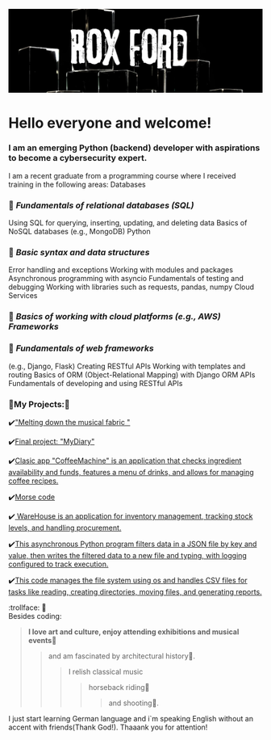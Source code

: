 
[![Header](https://github.com/BlackWaterPark0011010111/BlackWaterPark0011010111/blob/main/assets/Rox%20Ford%20(1).jpg)]([[https://github.com/BlackWaterPark0011010111](https://github.com/BlackWaterPark0011010111?tab=repositories)]) 



# Hello everyone and welcome! 

### I am an emerging Python (backend) developer with aspirations to become a cybersecurity expert.

I am a recent graduate from a programming course where I received training in the following areas:
Databases

### 🔎 ***Fundamentals of relational databases (SQL)***

Using SQL for querying, inserting, updating, and deleting data
Basics of NoSQL databases (e.g., MongoDB)
Python 

### 🔎 ***Basic syntax and data structures***

Error handling and exceptions
Working with modules and packages
Asynchronous programming with asyncio
Fundamentals of testing and debugging
Working with libraries such as requests, pandas, numpy
Cloud Services

### 🔎 ***Basics of working with cloud platforms (e.g., AWS) Frameworks***

### 🔎 ***Fundamentals of web frameworks***
(e.g., Django, Flask)
Creating RESTful APIs
Working with templates and routing
Basics of ORM (Object-Relational Mapping) with Django ORM
APIs
Fundamentals of developing and using RESTful APIs


### 📎My Projects:📎

 ✔️["Melting down the musical fabric "](https://github.com/BlackWaterPark0011010111/Melting_down_the_musical_fabric.git)

 
 ✔️[Final project: "MyDiary"](https://github.com/BlackWaterPark0011010111/MyBlog)
 

 ✔️[Clasic app "CoffeeMachine" is an application that checks ingredient availability and funds, features a menu of drinks, and allows for managing coffee recipes.](https://github.com/BlackWaterPark0011010111/CoffeeMachine)


 ✔️[Morse code](https://github.com/BlackWaterPark0011010111/Morse)


 ✔️[ WareHouse is an application for inventory management, tracking stock levels, and handling procurement.](https://github.com/BlackWaterPark0011010111/WareHouse)



 ✔️[This asynchronous Python program filters data in a JSON file by key and value, then writes the filtered data to a new file and typing, with logging configured to track execution.](https://github.com/BlackWaterPark0011010111/Asinc)


  ✔️[This code manages the file system using os and handles CSV files for tasks like reading, creating directories, moving files, and generating reports.](https://github.com/BlackWaterPark0011010111/IO_Manipulate)



:trollface: 💬  
Besides coding:

>**I love art and culture, enjoy attending exhibitions and musical events**💃
>>and am fascinated by architectural history🏰.
>>>I relish classical music 
>>>>horseback riding🏇
>>>>>and shooting🎯. 

I just start learning German language and i`m speaking English without an accent with friends(Thank God!).
Thaaank you for attention!
